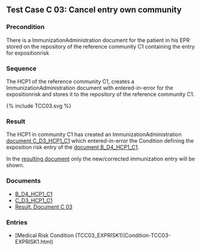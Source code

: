 ## Test Case C 03:  Cancel entry own community

### Precondition
There is a ImmunizationAdministration document for the patient in his EPR stored on the repository of the reference community C1 containing
the entry for expositionrisk

### Sequence
The HCP1 of the reference community C1, creates a ImmunizationAdministration document with entered-in-error for the expositionrisk and stores it to the repository of the reference community C1.

<div>{% include TCC03.svg %}</div>


### Result
The HCP1 in community C1 has created an ImmunizationAdministration [document C_D3_HCP1_C1](Bundle-C-D3-HCP1-C1.html) which entered-in-error the Condition defining the exposition risk entry of the [document B_D4_HCP1_C1](Bundle-B-D4-HCP1-C1.html).

In the [resulting document](Bundle-RDC03.html) only the new/corrected immunization entry will be shown.


### Documents
* [B_D4_HCP1_C1](Bundle-B-D4-HCP1-C1.html)
* [C_D3_HCP1_C1](Bundle-C-D3-HCP1-C1.html)
* [Result. Document C 03](Bundle-RDC03.html)

### Entries
* [Medical Risk Condition (TCC03_EXPRISK1)(Condition-TCC03-EXPRISK1.html)
